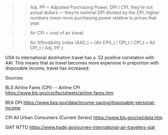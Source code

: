 
>> Adj. PP = Adjusted Purchasing Power, DPI / CPI, they’re not actual dollars — they’re nominal DPI divided by the CPI, higher numbers mean more purchasing power relative to prices that year.

>> Air CPI = cost of air travel

>> Air Affordibility Index (AAI)_t = (Air CPI)_t / DPI_t / CPI_t = Air CPI_t / Adj. PP_t

USA to international destination travel has a .52 positive correlation with AAI. This means that as travel becomes more expensive in preportion with disposable income, travel has increased.  

Sources:

BLS Airline Fares (CPI) -- Airline CPI
https://www.bls.gov/cpi/factsheets/airline-fares.htm

BEA DPI
https://www.bea.gov/data/income-saving/disposable-personal-income

CPI All Urban Consumers (Current Series)
https://www.bls.gov/cpi/data.htm

SIAT NTTO
https://www.trade.gov/survey-international-air-travelers-siat